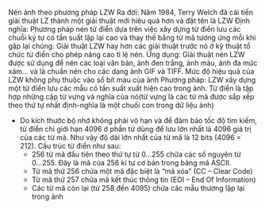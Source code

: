 Nén ảnh theo phương pháp LZW
Ra đời: Năm 1984, Terry Welch đã cải tiến giải thuật LZ thành một giải thuật mới hiệu quả hơn và đặt tên là LZW
Định nghĩa: Phương pháp nén từ điển dựa trên việc xây dựng từ điển lưu các chuỗi ký tự có tần suất lặp lại cao và thay thế bằng từ mã tương ứng mỗi khi gặp lại chúng. Giải thuật LZW hay hơn các giải thuật trước nó ở kỹ thuật tổ chức từ điển cho phép nâng cao tỉ lệ nén.
Ứng dụng: Giải thuật nén LZW được sử dụng để nén các loại văn bản, ảnh đen trắng, ảnh màu, ảnh đa mức xám... và là chuẩn nén cho các dạng ảnh GIF và TIFF. Mức độ hiệu quả của LZW không phụ thuộc vào số bít màu của ảnh
Phương pháp: LZW xây dựng một từ điển lưu các mẫu có tần suất xuất hiện cao trong ảnh. Từ điển là tập hợp những cặp từ vựng và nghĩa của nó(từ vựng là các từ mã được sắp xếp theo thứ tự nhất định-nghĩa là một chuối con trong dữ liệu ảnh)
+ Do kích thước bộ nhớ không phải vô hạn và để đảm bảo tốc độ tìm kiếm, từ điển chỉ giới hạn 4096 ở phần tử dùng để lưu lớn nhất là 4096 giá trị của các từ mã. Như vậy độ dài lớn nhất của từ mã là 12 bits (4096 = 212). Cấu trúc từ điển như sau:
   - 256 từ mã đầu tiên theo thứ tự từ 0...255 chữa các số nguyên từ 0...255. Đây là mã của 256 kí tự cơ bản trong bảng mã ASCII. 
   - Từ mã thứ 256 chứa một mã đặc biệt là “mã xóa” (CC – Clear Code)
   - Từ mã thứ 257 chứa mã kết thúc thông tin (EOI – End Of Information)
   - Các từ mã còn lại (từ 258 đến 4095) chứa các mẫu thương lặp lại trong ảnh